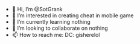 - 👋 Hi, I’m @SotGrank
- 👀 I’m interested in creating cheat in mobile game
- 🌱 I’m currently learning nothing
- 💞️ I’m looking to collaborate on nothing
- 📫 How to reach me: DC: gisherelol

<!---
SotGrank/SotGrank is a ✨ special ✨ repository because its `README.md` (this file) appears on your GitHub profile.
You can click the Preview link to take a look at your changes.
--->
